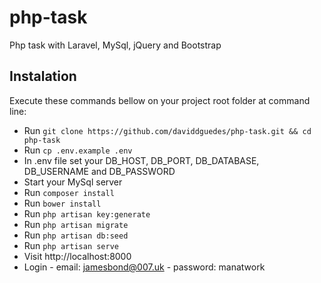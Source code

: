 # php-task
Php task with Laravel, MySql, jQuery and Bootstrap

## Instalation

Execute these commands bellow on your project root folder at command line:

* Run `git clone https://github.com/daviddguedes/php-task.git && cd php-task`
* Run `cp .env.example .env`
* In .env file set your DB_HOST, DB_PORT, DB_DATABASE, DB_USERNAME and DB_PASSWORD
* Start your MySql server
* Run `composer install`
* Run `bower install`
* Run `php artisan key:generate`
* Run `php artisan migrate`
* Run `php artisan db:seed`
* Run `php artisan serve`
* Visit http://localhost:8000
* Login - email: jamesbond@007.uk - password: manatwork

